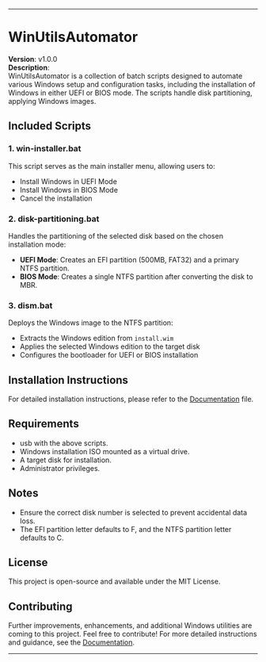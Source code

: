 
---

# WinUtilsAutomator

**Version**: v1.0.0  
**Description**:  
WinUtilsAutomator is a collection of batch scripts designed to automate various Windows setup and configuration tasks, including the installation of Windows in either UEFI or BIOS mode. The scripts handle disk partitioning, applying Windows images.

## Included Scripts

### 1. win-installer.bat
This script serves as the main installer menu, allowing users to:
- Install Windows in UEFI Mode
- Install Windows in BIOS Mode
- Cancel the installation

### 2. disk-partitioning.bat
Handles the partitioning of the selected disk based on the chosen installation mode:
- **UEFI Mode**: Creates an EFI partition (500MB, FAT32) and a primary NTFS partition.
- **BIOS Mode**: Creates a single NTFS partition after converting the disk to MBR.

### 3. dism.bat
Deploys the Windows image to the NTFS partition:
- Extracts the Windows edition from `install.wim`
- Applies the selected Windows edition to the target disk
- Configures the bootloader for UEFI or BIOS installation

## Installation Instructions

For detailed installation instructions, please refer to the [Documentation](DOCUMENTATION.md) file.


## Requirements

- usb with the above scripts.
- Windows installation ISO mounted as a virtual drive.
- A target disk for installation.
- Administrator privileges.

## Notes

- Ensure the correct disk number is selected to prevent accidental data loss.
- The EFI partition letter defaults to F, and the NTFS partition letter defaults to C.

## License

This project is open-source and available under the MIT License.

## Contributing

Further improvements, enhancements, and additional Windows utilities are coming to this project. Feel free to contribute!
For more detailed instructions and guidance, see the [Documentation](DOCUMENTATION.md).

---
